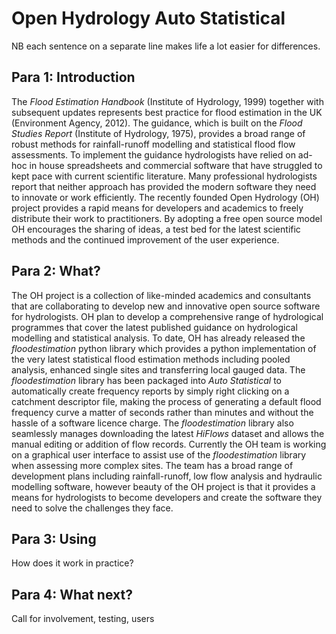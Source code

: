 # Open Hydrology Auto Statistical

NB each sentence on a separate line makes life a lot easier for differences.


## Para 1: Introduction

The *Flood Estimation Handbook* (Institute of Hydrology, 1999) together with subsequent updates represents best practice for flood estimation in the UK (Environment Agency, 2012).
The guidance, which is built on the *Flood Studies Report* (Institute of Hydrology, 1975), provides a broad range of robust methods for rainfall-runoff modelling and statistical flood flow assessments.
To implement the guidance hydrologists have relied on ad-hoc in house spreadsheets and commercial software that have struggled to kept pace with current scientific literature.
Many professional hydrologists report that neither approach has provided the  modern software they need to innovate or work efficiently.
The recently founded Open Hydrology (OH) project provides a rapid means for developers and academics to freely distribute their work to practitioners.
By adopting a free open source model OH encourages the sharing of ideas, a test bed for the latest scientific methods and the continued improvement of the user experience.


## Para 2: What?

The OH project is a collection of like-minded academics and consultants that are collaborating to develop new and innovative open source software for hydrologists.
OH plan to develop a comprehensive range of hydrological programmes that cover the latest published guidance on hydrological modelling and statistical analysis.
To date, OH has already released the *floodestimation* python library which provides a python implementation of the very latest statistical flood estimation methods including pooled analysis, enhanced single sites and transferring local gauged data.
The *floodestimation* library has been packaged into *Auto Statistical* to automatically create frequency reports by simply right clicking on a catchment descriptor file, making the process of generating a default flood frequency curve a matter of seconds rather than minutes and without the hassle of a software licence charge.
The *floodestimation* library also seamlessly manages downloading the latest *HiFlows* dataset and allows the manual editing or addition of flow records.
Currently the OH team is working on a graphical user interface to assist use of the *floodestimation* library when assessing more complex sites.
The team has a broad range of development plans including rainfall-runoff, low flow analysis and hydraulic modelling software, however beauty of the OH project is that it provides a means for hydrologists to become developers and create the software they need to solve the challenges they face.

## Para 3: Using

How does it work in practice?


## Para 4: What next?

Call for involvement, testing, users




